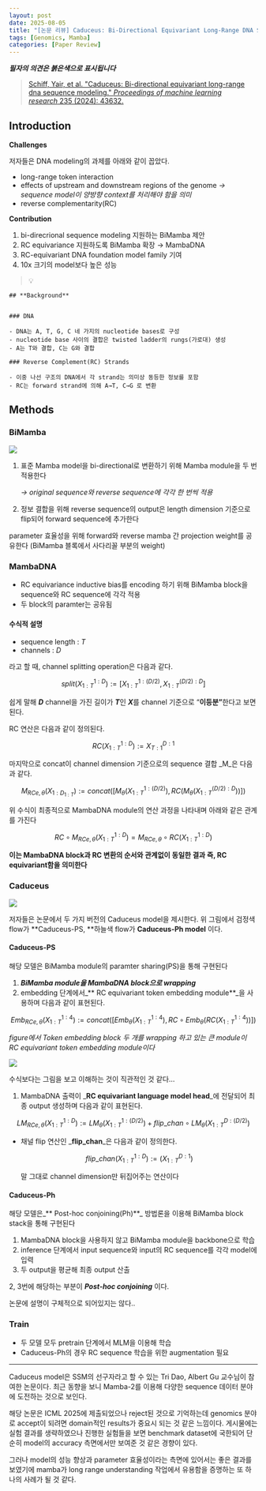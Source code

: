 ```yaml
---
layout: post
date: 2025-08-05
title: "[논문 리뷰] Caduceus: Bi-Directional Equivariant Long-Range DNA Sequence Modeling"
tags: [Genomics, Mamba]
categories: [Paper Review]
---
```


<span class="notion-red">_**필자의 의견은 붉은색으로 표시됩니다**_</span>


> [Schiff, Yair, et al. "Caduceus: Bi-directional equivariant long-range dna sequence modeling." ](https://pmc.ncbi.nlm.nih.gov/articles/PMC12189541/)[_Proceedings of machine learning research_](https://pmc.ncbi.nlm.nih.gov/articles/PMC12189541/)[ 235 (2024): 43632.](https://pmc.ncbi.nlm.nih.gov/articles/PMC12189541/)



## Introduction


**Challenges**


저자들은 DNA modeling의 과제를 아래와 같이 꼽았다.

- long-range token interaction
- effects of upstream and downstream regions of the genome 
_→ sequence model이 양방향 context를 처리해야 함을 의미_
- reverse complementarity(RC)

**Contribution**

1. bi-direcrional sequence modeling 지원하는 BiMamba 제안
1. RC equivariance 지원하도록 BiMamba 확장 → MambaDNA
1. RC-equivariant DNA foundation model family 기여
1. 10x 크기의 model보다 높은 성능

> 💡 


	## **Background**


	### DNA

	- DNA는 A, T, G, C 네 가지의 nucleotide bases로 구성
	- nucleotide base 사이의 결합은 twisted ladder의 rungs(가로대) 생성
	- A는 T와 결합, C는 G와 결합

	### Reverse Complement(RC) Strands

	- 이중 나선 구조의 DNA에서 각 strand는 의미상 동등한 정보를 포함
	- RC는 forward strand에 의해 A→T, C→G 로 변환


## Methods



### BiMamba


![](https://prod-files-secure.s3.us-west-2.amazonaws.com/542b861c-36a8-4051-84e5-8804b6728dba/2c247d59-7815-4980-99f0-8f0d21f445a7/image.png?X-Amz-Algorithm=AWS4-HMAC-SHA256&X-Amz-Content-Sha256=UNSIGNED-PAYLOAD&X-Amz-Credential=ASIAZI2LB4663CUDV5WJ%2F20250831%2Fus-west-2%2Fs3%2Faws4_request&X-Amz-Date=20250831T150052Z&X-Amz-Expires=3600&X-Amz-Security-Token=IQoJb3JpZ2luX2VjEJL%2F%2F%2F%2F%2F%2F%2F%2F%2F%2FwEaCXVzLXdlc3QtMiJHMEUCIQDXDtmuDyIYvGzDwwEwoybvVx%2FzBCz1Cg%2BDPFG5r2LlyAIgIXH2bH%2BylQMOlTlwd41dgzrB5VIiqA95nuKgc4MypjgqiAQI6%2F%2F%2F%2F%2F%2F%2F%2F%2F%2F%2FARAAGgw2Mzc0MjMxODM4MDUiDCmdPCX8XqaZFFMlcCrcA5zaT1ZMutZJ3JLLorWofKSu2s5lVfYcF%2BFxIUmp87yZSY118LTwrB7S2UN4QUditLyEIVqa7mzGFNrEmJBUhQtaES3E8vIJjINSkNRlJF7ND3kRwavZLxaw6ZIbQgf%2FKyfDp8IQSlmXgJ0rTB9wrw7g4YXuUbpnsk1tR6gaAeUolhLKtSVzFaoGlT0msExMf6pNi6IELTMOJYCzEoOy7e2Jb%2F%2Fapn00iGyGTGiCXT6Eq6yAlhKADeCFT3a%2FIu1wYv2sqD7ejirOfCtr2fM9PYXAsFJez7E4ouyUD4dhFHrnSmpdCYX653yJ5D3fkRSaynP8SMYTBStJ3bOyX1v6AOJQEjWa40AEVXxQML%2FUgfCsb1RL7j%2F%2FLJkP9tbjmGxQmnVD5xi%2BmBxwG8vL3enL07wRD7jUhk0Yi321TilxW%2BQxzquwOLAUHokLaHM9GwhFYr8bFGEy0rLeMB1JJsR5r5egvA%2BxSzCrNtXP%2Fy5q%2F80DKRv4mDobCtHKskKNJQivRz6RrBqt1bSTfdhCDAsRiOLc8T9qRik1CwH3yr8V0xnwEyhvDs%2BboWLhD%2BbG9uqDi5DDYVdk8RAZbjc4Yo4%2FD7bSonM4yCbqUFjjVy7mAY8qfyuJB8d2yqneWkZLMIO20MUGOqUBxTm7gup6lCDFcA7b7wFKaxa%2BpqS%2BYLpDSSdZGNKwQyF8ETWqQbqi5OK0ysU%2FTuS8YOg4RwDoraT0jQDp0xNerJTDQD%2F9qV%2FSE0%2Fu%2FVQrECn%2BkCUfSeIMhHDGNOszvyPkqSb9eIFQ3qN5DWYylrv4Tifa%2FxiEqBg2ji%2FEyHORaGNTz8aAvsxv0OAs2%2Bz3TZSs5IeeC%2Ft18sfS4pPmAsG92w6Sg04e&X-Amz-Signature=2bad07014c5892fa7abb907be790286a8ad3f99761ab5ee0f56fdfaebf354679&X-Amz-SignedHeaders=host&x-amz-checksum-mode=ENABLED&x-id=GetObject)

1. 표준 Mamba model을 bi-directional로 변환하기 위해 Mamba module을 두 번 적용한다

	_→ original sequence와 reverse sequence에 각각 한 번씩 적용_

1. 정보 결합을 위해 reverse sequence의 output은 length dimension 기준으로 flip되어 forward sequence에 추가한다

parameter 효율성을 위해 forward와 reverse mamba 간 projection weight를 공유한다 (BiMamba 블록에서 사다리꼴 부분의 weight)



### MambaDNA

- RC equivariance inductive bias를 encoding 하기 위해 BiMamba block을 sequence와 RC sequence에 각각 적용
- 두 block의 paramter는 공유됨


#### 수식적 설명

- sequence length : _T_
- channels : _D_

라고 할 때,  channel splitting operation은 다음과 같다.


$$
split(X^{1:D}_{1:T}):=[X^{1:(D/2)}_{1:T},X^{(D/2):D}_{1:T}]
$$


<span class="notion-red">쉽게 말해 </span><span class="notion-red">_**D**_</span><span class="notion-red"> channel을 가진 길이가 </span><span class="notion-red">_**T**_</span><span class="notion-red">인 </span><span class="notion-red">_**X**_</span><span class="notion-red">를 channel 기준으로 “</span><span class="notion-red">**이등분”**</span><span class="notion-red">한다고 보면 된다.</span>


RC 연산은 다음과 같이 정의된다.


$$
RC(X^{1:D}_{1:T}):=X^{D:1}_{T:1}
$$


마지막으로 concat이 channel dimension 기준으로의 sequence 결합 _M_은 다음과 같다.


$$
M_{RCe,\theta}(X_{1:D_{1:T}}):=concat([M_{\theta}(X^{1:(D/2)}_{1:T}),RC(M_{\theta}(X^{(D/2):D}_{1:T}))])
$$


위 수식이 최종적으로 MambaDNA module의 연산 과정을 나타내며 아래와 같은 관계를 가진다


$$
RC\circ M_{RCe,\theta}(X^{1:D}_{1:T}) = M_{RCe,\theta} \circ RC(X^{1:D}_{1:T})
$$


**이는 MambaDNA block과 RC 변환의 순서와 관계없이 동일한 결과 즉, RC equivariant함을 의미한다**



### Caduceus


![](https://prod-files-secure.s3.us-west-2.amazonaws.com/542b861c-36a8-4051-84e5-8804b6728dba/f94a60d7-8145-473b-aef9-7c68d3ec604a/image.png?X-Amz-Algorithm=AWS4-HMAC-SHA256&X-Amz-Content-Sha256=UNSIGNED-PAYLOAD&X-Amz-Credential=ASIAZI2LB4663CUDV5WJ%2F20250831%2Fus-west-2%2Fs3%2Faws4_request&X-Amz-Date=20250831T150052Z&X-Amz-Expires=3600&X-Amz-Security-Token=IQoJb3JpZ2luX2VjEJL%2F%2F%2F%2F%2F%2F%2F%2F%2F%2FwEaCXVzLXdlc3QtMiJHMEUCIQDXDtmuDyIYvGzDwwEwoybvVx%2FzBCz1Cg%2BDPFG5r2LlyAIgIXH2bH%2BylQMOlTlwd41dgzrB5VIiqA95nuKgc4MypjgqiAQI6%2F%2F%2F%2F%2F%2F%2F%2F%2F%2F%2FARAAGgw2Mzc0MjMxODM4MDUiDCmdPCX8XqaZFFMlcCrcA5zaT1ZMutZJ3JLLorWofKSu2s5lVfYcF%2BFxIUmp87yZSY118LTwrB7S2UN4QUditLyEIVqa7mzGFNrEmJBUhQtaES3E8vIJjINSkNRlJF7ND3kRwavZLxaw6ZIbQgf%2FKyfDp8IQSlmXgJ0rTB9wrw7g4YXuUbpnsk1tR6gaAeUolhLKtSVzFaoGlT0msExMf6pNi6IELTMOJYCzEoOy7e2Jb%2F%2Fapn00iGyGTGiCXT6Eq6yAlhKADeCFT3a%2FIu1wYv2sqD7ejirOfCtr2fM9PYXAsFJez7E4ouyUD4dhFHrnSmpdCYX653yJ5D3fkRSaynP8SMYTBStJ3bOyX1v6AOJQEjWa40AEVXxQML%2FUgfCsb1RL7j%2F%2FLJkP9tbjmGxQmnVD5xi%2BmBxwG8vL3enL07wRD7jUhk0Yi321TilxW%2BQxzquwOLAUHokLaHM9GwhFYr8bFGEy0rLeMB1JJsR5r5egvA%2BxSzCrNtXP%2Fy5q%2F80DKRv4mDobCtHKskKNJQivRz6RrBqt1bSTfdhCDAsRiOLc8T9qRik1CwH3yr8V0xnwEyhvDs%2BboWLhD%2BbG9uqDi5DDYVdk8RAZbjc4Yo4%2FD7bSonM4yCbqUFjjVy7mAY8qfyuJB8d2yqneWkZLMIO20MUGOqUBxTm7gup6lCDFcA7b7wFKaxa%2BpqS%2BYLpDSSdZGNKwQyF8ETWqQbqi5OK0ysU%2FTuS8YOg4RwDoraT0jQDp0xNerJTDQD%2F9qV%2FSE0%2Fu%2FVQrECn%2BkCUfSeIMhHDGNOszvyPkqSb9eIFQ3qN5DWYylrv4Tifa%2FxiEqBg2ji%2FEyHORaGNTz8aAvsxv0OAs2%2Bz3TZSs5IeeC%2Ft18sfS4pPmAsG92w6Sg04e&X-Amz-Signature=e42fbb25847269eaa73d5ec250003124cbafe3f48ec0fd056ca1128e4c523d8b&X-Amz-SignedHeaders=host&x-amz-checksum-mode=ENABLED&x-id=GetObject)


저자들은 논문에서 두 가지 버전의 Caduceus model을 제시한다. 위 그림에서 검정색 flow가 **Caduceus-PS, **하늘색 flow가 **Caduceus-Ph model** 이다.



#### Caduceus-PS


해당 모델은 BiMamba module의 paramter sharing(PS)을 통해 구현된다

1. _**BiMamba module을 MambaDNA block으로 wrapping**_
1. embedding 단계에서_** RC equivariant token embedding module**_을 사용하며 다음과 같이 표현된다.

$$
Emb_{RCe,\theta}(X^{1:4}_{1:T}):=concat([Emb_{\theta}(X^{1:4}_{1:T}),RC \circ Emb_{\theta}(RC(X^{1:4}_{1:T}))])
$$


_figure에서 Token embedding block 두 개를 wrapping 하고 있는 큰 module이 RC equivariant token embedding module이다_


![](https://prod-files-secure.s3.us-west-2.amazonaws.com/542b861c-36a8-4051-84e5-8804b6728dba/b175e4da-71eb-4e91-8c23-a06dabe673c9/image.png?X-Amz-Algorithm=AWS4-HMAC-SHA256&X-Amz-Content-Sha256=UNSIGNED-PAYLOAD&X-Amz-Credential=ASIAZI2LB4663CUDV5WJ%2F20250831%2Fus-west-2%2Fs3%2Faws4_request&X-Amz-Date=20250831T150052Z&X-Amz-Expires=3600&X-Amz-Security-Token=IQoJb3JpZ2luX2VjEJL%2F%2F%2F%2F%2F%2F%2F%2F%2F%2FwEaCXVzLXdlc3QtMiJHMEUCIQDXDtmuDyIYvGzDwwEwoybvVx%2FzBCz1Cg%2BDPFG5r2LlyAIgIXH2bH%2BylQMOlTlwd41dgzrB5VIiqA95nuKgc4MypjgqiAQI6%2F%2F%2F%2F%2F%2F%2F%2F%2F%2F%2FARAAGgw2Mzc0MjMxODM4MDUiDCmdPCX8XqaZFFMlcCrcA5zaT1ZMutZJ3JLLorWofKSu2s5lVfYcF%2BFxIUmp87yZSY118LTwrB7S2UN4QUditLyEIVqa7mzGFNrEmJBUhQtaES3E8vIJjINSkNRlJF7ND3kRwavZLxaw6ZIbQgf%2FKyfDp8IQSlmXgJ0rTB9wrw7g4YXuUbpnsk1tR6gaAeUolhLKtSVzFaoGlT0msExMf6pNi6IELTMOJYCzEoOy7e2Jb%2F%2Fapn00iGyGTGiCXT6Eq6yAlhKADeCFT3a%2FIu1wYv2sqD7ejirOfCtr2fM9PYXAsFJez7E4ouyUD4dhFHrnSmpdCYX653yJ5D3fkRSaynP8SMYTBStJ3bOyX1v6AOJQEjWa40AEVXxQML%2FUgfCsb1RL7j%2F%2FLJkP9tbjmGxQmnVD5xi%2BmBxwG8vL3enL07wRD7jUhk0Yi321TilxW%2BQxzquwOLAUHokLaHM9GwhFYr8bFGEy0rLeMB1JJsR5r5egvA%2BxSzCrNtXP%2Fy5q%2F80DKRv4mDobCtHKskKNJQivRz6RrBqt1bSTfdhCDAsRiOLc8T9qRik1CwH3yr8V0xnwEyhvDs%2BboWLhD%2BbG9uqDi5DDYVdk8RAZbjc4Yo4%2FD7bSonM4yCbqUFjjVy7mAY8qfyuJB8d2yqneWkZLMIO20MUGOqUBxTm7gup6lCDFcA7b7wFKaxa%2BpqS%2BYLpDSSdZGNKwQyF8ETWqQbqi5OK0ysU%2FTuS8YOg4RwDoraT0jQDp0xNerJTDQD%2F9qV%2FSE0%2Fu%2FVQrECn%2BkCUfSeIMhHDGNOszvyPkqSb9eIFQ3qN5DWYylrv4Tifa%2FxiEqBg2ji%2FEyHORaGNTz8aAvsxv0OAs2%2Bz3TZSs5IeeC%2Ft18sfS4pPmAsG92w6Sg04e&X-Amz-Signature=94433aa1e45f85a28018c6599273814fe90cc9f0c9064a76ed5d752b53610a01&X-Amz-SignedHeaders=host&x-amz-checksum-mode=ENABLED&x-id=GetObject)


<span class="notion-red">수식보다는 그림을 보고 이해하는 것이 직관적인 것 같다…</span>

1. MambaDNA 출력이 _**RC equivariant language model head**_에 전달되어 최종 output 생성하며 다음과 같이 표현된다.

$$
LM_{RCe,\theta}(X^{1:D}_{1:T}):= LM_{\theta}(X^{1:(D/2)}_{1:T})+flip\_chan\circ LM_{\theta}(X^{D:(D/2)}_{1:T})
$$

- 채널 flip 연산인 _**flip\_chan**_은 다음과 같이 정의한다.

	$$
	flip\_chan(X^{1:D}_{1:T}):=(X^{D:1}_{1:T})
	$$


	말 그대로 channel dimension만 뒤집어주는 연산이다



#### Caduceus-Ph


해당 모델은_** Post-hoc conjoining(Ph)**_ 방법론을 이용해 BiMamba block stack을 통해 구현된다

1. MambaDNA block을 사용하지 않고 BiMamba module을 backbone으로 학습
1. inference 단계에서 input sequence와 input의 RC sequence를 각각 model에 입력
1. 두 output을 평균해 최종 output 산출

2, 3번에 해당하는 부분이 _**Post-hoc conjoining**_ 이다.


<span class="notion-red">논문에 설명이 구체적으로 되어있지는 않다..</span>



### Train

- 두 모델 모두 pretrain 단계에서 MLM을 이용해 학습
- Caduceus-Ph의 경우 RC sequence 학습을 위한 augmentation 필요

---


<span class="notion-red">Caduceus model은 SSM의 선구자라고 할 수 있는 Tri Dao, Albert Gu 교수님이 참여한 논문이다. 최근 동향을 보니 Mamba-2를 이용해 다양한 sequence 데이터 분야에 도전하는 것으로 보인다.</span>


<span class="notion-red">해당 논문은 ICML 2025에 제출되었으나 reject된 것으로 기억하는데 genomics 분야로 accept이 되려면 domain적인 results가 중요시 되는 것 같은 느낌이다. 게시물에는 실험 결과를 생략하였으나 진행한 실험들을 보면 benchmark dataset에 국한되어 단순히 model의 accuracy 측면에서만 보여준 것 같은 경향이 있다.</span>


<span class="notion-red">그러나 model의 성능 향상과 parameter 효율성이라는 측면에 있어서는 좋은 결과를 보였기에 mamba가 long range understanding 작업에서 유용함을 증명하는 또 하나의 사례가 될 것 같다.</span>

